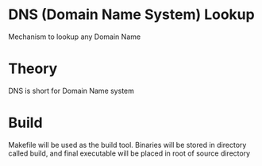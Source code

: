 # DNS (Domain Name System) Lookup
Mechanism to lookup any Domain Name

# Theory
DNS is short for Domain Name system

# Build
Makefile will be used as the build tool. Binaries will be stored in directory called build, and final executable will be placed in root of source directory